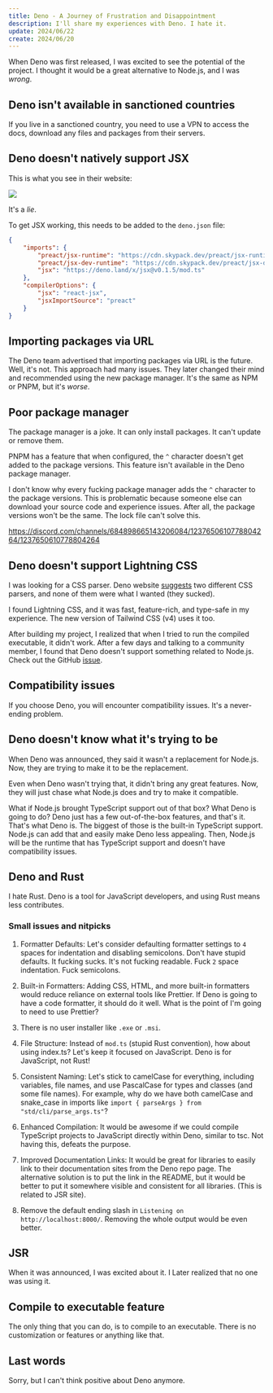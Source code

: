 ```yaml
---
title: Deno - A Journey of Frustration and Disappointment
description: I'll share my experiences with Deno. I hate it.
update: 2024/06/22
create: 2024/06/20
---
```


When Deno was first released, I was excited to see the potential of the project. I thought it would be a great alternative to Node.js, and I was _wrong_.

## Deno isn't available in sanctioned countries

If you live in a sanctioned country, you need to use a VPN to access the docs, download any files and packages from their servers.

## Deno doesn't natively support JSX

This is what you see in their website:

![](/content/posts/fuck-deno/jsx-native-support.png)

It's a _lie_.

To get JSX working, this needs to be added to the `deno.json` file:

```json
{
    "imports": {
        "preact/jsx-runtime": "https://cdn.skypack.dev/preact/jsx-runtime?dts",
        "preact/jsx-dev-runtime": "https://cdn.skypack.dev/preact/jsx-dev-runtime?dts",
        "jsx": "https://deno.land/x/jsx@v0.1.5/mod.ts"
    },
    "compilerOptions": {
        "jsx": "react-jsx",
        "jsxImportSource": "preact"
    }
}
```

## Importing packages via URL

The Deno team advertised that importing packages via URL is the future. Well, it's not. This approach had many issues. They later changed their mind and recommended using the new package manager. It's the same as NPM or PNPM, but it's _worse_.

## Poor package manager

The package manager is a joke. It can only install packages. It can't update or remove them.

PNPM has a feature that when configured, the `^` character doesn't get added to the package versions. This feature isn't available in the Deno package manager.

I don't know why every fucking package manager adds the `^` character to the package versions. This is problematic because someone else can download your source code and experience issues. After all, the package versions won't be the same. The lock file can't solve this.

https://discord.com/channels/684898665143206084/1237650610778804264/1237650610778804264

## Deno doesn't support Lightning CSS

I was looking for a CSS parser. Deno website [suggests](https://docs.deno.com/runtime/manual/advanced/jsx_dom/css) two different CSS parsers, and none of them were what I wanted (they sucked).

I found Lightning CSS, and it was fast, feature-rich, and type-safe in my experience. The new version of Tailwind CSS (v4) uses it too.

After building my project, I realized that when I tried to run the compiled executable, it didn't work. After a few days and talking to a community member, I found that Deno doesn't support something related to Node.js. Check out the GitHub [issue](https://github.com/denoland/deno/issues/23266).

## Compatibility issues

If you choose Deno, you will encounter compatibility issues. It's a never-ending problem.

## Deno doesn't know what it's trying to be

When Deno was announced, they said it wasn't a replacement for Node.js. Now, they are trying to make it to be the replacement.

Even when Deno wasn't trying that, it didn't bring any great features. Now, they will just chase what Node.js does and try to make it compatible.

What if Node.js brought TypeScript support out of that box? What Deno is going to do? Deno just has a few out-of-the-box features, and that's it. That's what Deno is. The biggest of those is the built-in TypeScript support. Node.js can add that and easily make Deno less appealing. Then, Node.js will be the runtime that has TypeScript support and doesn't have compatibility issues.

## Deno and Rust

I hate Rust. Deno is a tool for JavaScript developers, and using Rust means less contributes.

### Small issues and nitpicks

1. Formatter Defaults: Let's consider defaulting formatter settings to `4` spaces for indentation and disabling semicolons. Don't have stupid defaults. It fucking sucks. It's not fucking readable. Fuck `2` space indentation. Fuck semicolons.

2. Built-in Formatters: Adding CSS, HTML, and more built-in formatters would reduce reliance on external tools like Prettier. If Deno is going to have a code formatter, it should do it well. What is the point of I'm going to need to use Prettier?

3. There is no user installer like `.exe` or `.msi`.

4. File Structure: Instead of `mod.ts` (stupid Rust convention), how about using index.ts? Let's keep it focused on JavaScript. Deno is for JavaScript, not Rust!

5. Consistent Naming: Let's stick to camelCase for everything, including variables, file names, and use PascalCase for types and classes (and some file names). For example, why do we have both camelCase and snake_case in imports like `import { parseArgs } from "std/cli/parse_args.ts"`?

6. Enhanced Compilation: It would be awesome if we could compile TypeScript projects to JavaScript directly within Deno, similar to tsc. Not having this, defeats the purpose.

7. Improved Documentation Links: It would be great for libraries to easily link to their documentation sites from the Deno repo page. The alternative solution is to put the link in the README, but it would be better to put it somewhere visible and consistent for all libraries. (This is related to JSR site).

8. Remove the default ending slash in `Listening on http://localhost:8000/`. Removing the whole output would be even better.

## JSR

When it was announced, I was excited about it. I Later realized that no one was using it.

## Compile to executable feature

The only thing that you can do, is to compile to an executable. There is no customization or features or anything like that.

## Last words

Sorry, but I can't think positive about Deno anymore.
